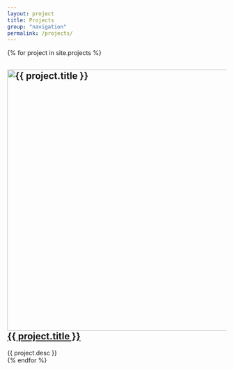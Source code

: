 ```yaml
---
layout: project
title: Projects 
group: "navigation"
permalink: /projects/
---
```


{% for project in site.projects %}

<div class="responsive">
  <div class="hvr-outline-in">
  <div class="gallery">
   <h2><a href="{{ project.url | prepend: site.baseurl}}"><img src="{{ project.image_path }}" style="width: 600; height: auto" alt="{{ project.title }}">{{ project.title }}</a></h2>
  <div class="desc">{{ project.desc }}</div>
  </div>
  </div>
</div>
{% endfor %}
<div class="clearfix"></div>
